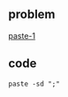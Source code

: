 ## problem
[paste-1](https://www.hackerrank.com/challenges/paste-1/problem)

## code
```shell
paste -sd ";"
```